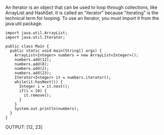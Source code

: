An Iterator is an object that can be used to loop through collections, like ArrayList and HashSet. 
It is called an "iterator" because "iterating" is the technical term for looping.
To use an Iterator, you must import it from the java.util package.


```
import java.util.ArrayList;
import java.util.Iterator;

public class Main {
  public static void main(String[] args) {
    ArrayList<Integer> numbers = new ArrayList<Integer>();
    numbers.add(12);
    numbers.add(8);
    numbers.add(2);
    numbers.add(23);
    Iterator<Integer> it = numbers.iterator();
    while(it.hasNext()) {
      Integer i = it.next();
      if(i < 10) {
        it.remove();
      }
    }
    System.out.println(numbers);
  }
}
```
OUTPUT:
[12, 23]
